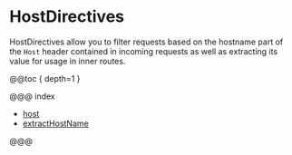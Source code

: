 # HostDirectives

HostDirectives allow you to filter requests based on the hostname part of the `Host` header
contained in incoming requests as well as extracting its value for usage in inner routes.

@@toc { depth=1 }

@@@ index

* [host](host.md)
* [extractHostName](extractHostName.md)

@@@